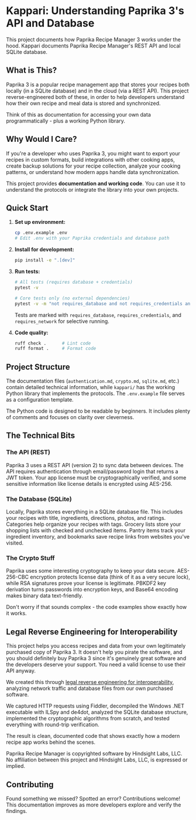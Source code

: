 # Kappari: Understanding Paprika 3's API and Database

This project documents how Paprika Recipe Manager 3 works under the hood.  Kappari documents Paprika Recipe Manager's REST API and local SQLite database.

## What is This?

Paprika 3 is a popular recipe management app that stores your recipes both locally (in a SQLite database) and in the cloud (via a REST API). This project reverse-engineered both of these, in order to help developers understand how their own recipe and meal data is stored and synchronized.

Think of this as documentation for accessing your own data programmatically - plus a working Python library.

## Why Would I Care?

If you're a developer who uses Paprika 3, you might want to export your recipes in custom formats, build integrations with other cooking apps, create backup solutions for your recipe collection, analyze your cooking patterns, or understand how modern apps handle data synchronization.

This project provides **documentation and working code**. You can use it to understand the protocols or integrate the library into your own projects.

## Quick Start

1. **Set up environment:**
   ```bash
   cp .env.example .env
   # Edit .env with your Paprika credentials and database path
   ```

2. **Install for development:**
   ```bash
   pip install -e ".[dev]"
   ```

3. **Run tests:**
   ```bash
   # All tests (requires database + credentials)
   pytest -v
   
   # Core tests only (no external dependencies)
   pytest -v -m "not requires_database and not requires_credentials and not requires_network"
   ```
   
   Tests are marked with `requires_database`, `requires_credentials`, and `requires_network` for selective running.

4. **Code quality:**
   ```bash
   ruff check .      # Lint code
   ruff format .     # Format code
   ```

## Project Structure

The documentation files (`authentication.md`, `crypto.md`, `sqlite.md`, etc.) contain detailed technical information, while `kappari/` has the working Python library that implements the protocols. The `.env.example` file serves as a configuration template.

The Python code is designed to be readable by beginners. It includes plenty of comments and focuses on clarity over cleverness.

## The Technical Bits

### The API (REST)
Paprika 3 uses a REST API (version 2) to sync data between devices. The API requires authentication through email/password login that returns a JWT token. Your app license must be cryptographically verified, and some sensitive information like license details is encrypted using AES-256.

### The Database (SQLite)
Locally, Paprika stores everything in a SQLite database file. This includes your recipes with title, ingredients, directions, photos, and ratings. Categories help organize your recipes with tags. Grocery lists store your shopping lists with checked and unchecked items. Pantry items track your ingredient inventory, and bookmarks save recipe links from websites you've visited.

### The Crypto Stuff
Paprika uses some interesting cryptography to keep your data secure. AES-256-CBC encryption protects license data (think of it as a very secure lock), while RSA signatures prove your license is legitimate. PBKDF2 key derivation turns passwords into encryption keys, and Base64 encoding makes binary data text-friendly.

Don't worry if that sounds complex - the code examples show exactly how it works.

## Legal Reverse Engineering for Interoperability

This project helps you access recipes and data from your own legitimately purchased copy of Paprika 3. It doesn't help you pirate the software, and you should definitely buy Paprika 3 since it's genuinely great software and the developers deserve your support. You need a valid license to use their API anyway.

We created this through [legal reverse engineering for interoperability](https://www.eff.org/issues/coders/reverse-engineering-faq), analyzing network traffic and database files from our own purchased software.

We captured HTTP requests using Fiddler, decompiled the Windows .NET executable with ILSpy and de4dot, analyzed the SQLite database structure, implemented the cryptographic algorithms from scratch, and tested everything with round-trip verification.

The result is clean, documented code that shows exactly how a modern recipe app works behind the scenes.

Paprika Recipe Manager is copyrighted software by Hindsight Labs, LLC.  No affiliation between this project and Hindsight Labs, LLC, is expressed or implied.

## Contributing

Found something we missed? Spotted an error? Contributions welcome! This documentation improves as more developers explore and verify the findings.